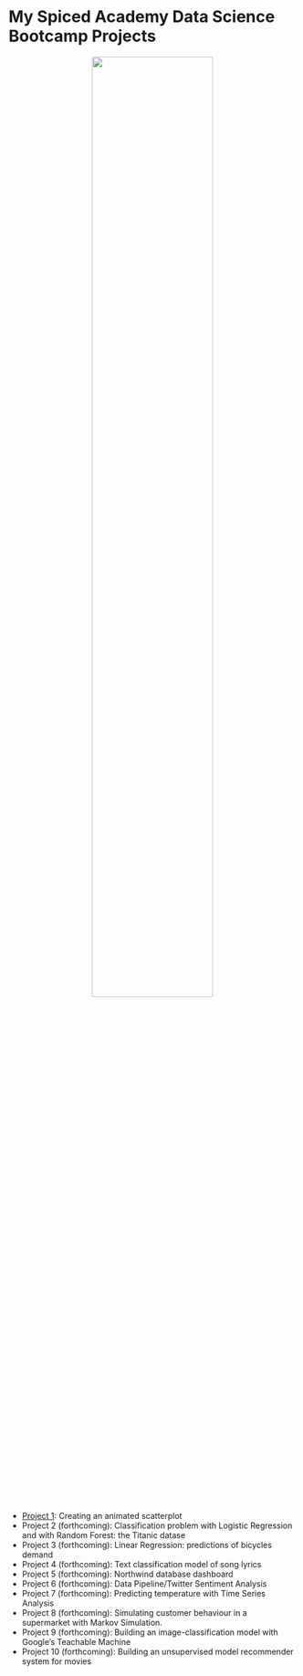 # My Spiced Academy Data Science Bootcamp Projects 

<p align="center">
  <img width="65%" height="65%" src="https://github.com/spicedacademy/Spiced-academy-other-projects/Spiced_Logo_Purple-05-1.png"> 
</p> 

- [Project 1](https://github.com/ebelingbarros/Spiced-academy-other-projects/tree/main/week_01): Creating an animated scatterplot
- Project 2 (forthcoming): Classification problem with Logistic Regression and with Random Forest: the Titanic datase
- Project 3 (forthcoming): Linear Regression: predictions of bicycles demand
- Project 4 (forthcoming): Text classification model of song lyrics
- Project 5 (forthcoming): Northwind database dashboard
- Project 6 (forthcoming): Data Pipeline/Twitter Sentiment Analysis
- Project 7 (forthcoming): Predicting temperature with Time Series Analysis
- Project 8 (forthcoming): Simulating customer behaviour in a supermarket with Markov Simulation.
- Project 9 (forthcoming): Building an image-classification model with Google’s Teachable Machine
- Project 10 (forthcoming): Building an unsupervised model recommender system for movies

